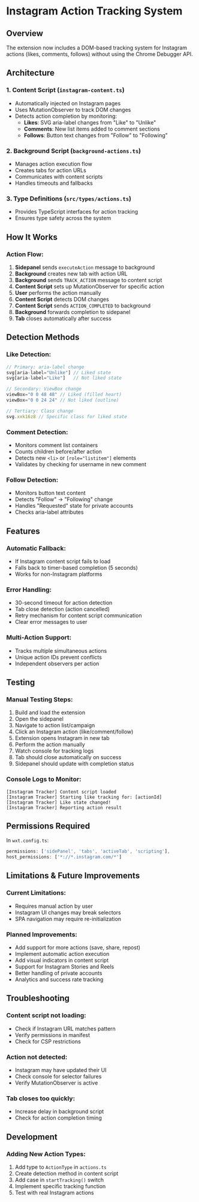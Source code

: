 # Instagram Action Tracking System

## Overview
The extension now includes a DOM-based tracking system for Instagram actions (likes, comments, follows) without using the Chrome Debugger API.

## Architecture

### 1. **Content Script** (`instagram-content.ts`)
- Automatically injected on Instagram pages
- Uses MutationObserver to track DOM changes
- Detects action completion by monitoring:
  - **Likes**: SVG aria-label changes from "Like" to "Unlike"
  - **Comments**: New list items added to comment sections
  - **Follows**: Button text changes from "Follow" to "Following"

### 2. **Background Script** (`background-actions.ts`)
- Manages action execution flow
- Creates tabs for action URLs
- Communicates with content scripts
- Handles timeouts and fallbacks

### 3. **Type Definitions** (`src/types/actions.ts`)
- Provides TypeScript interfaces for action tracking
- Ensures type safety across the system

## How It Works

### Action Flow:
1. **Sidepanel** sends `executeAction` message to background
2. **Background** creates new tab with action URL
3. **Background** sends `TRACK_ACTION` message to content script
4. **Content Script** sets up MutationObserver for specific action
5. **User** performs the action manually
6. **Content Script** detects DOM changes
7. **Content Script** sends `ACTION_COMPLETED` to background
8. **Background** forwards completion to sidepanel
9. **Tab** closes automatically after success

## Detection Methods

### Like Detection:
```javascript
// Primary: aria-label change
svg[aria-label="Unlike"] // Liked state
svg[aria-label="Like"]   // Not liked state

// Secondary: ViewBox change
viewBox="0 0 48 48" // Liked (filled heart)
viewBox="0 0 24 24" // Not liked (outline)

// Tertiary: Class change
svg.xxk16z8 // Specific class for liked state
```

### Comment Detection:
- Monitors comment list containers
- Counts children before/after action
- Detects new `<li>` or `[role="listitem"]` elements
- Validates by checking for username in new comment

### Follow Detection:
- Monitors button text content
- Detects "Follow" → "Following" change
- Handles "Requested" state for private accounts
- Checks aria-label attributes

## Features

### Automatic Fallback:
- If Instagram content script fails to load
- Falls back to timer-based completion (5 seconds)
- Works for non-Instagram platforms

### Error Handling:
- 30-second timeout for action detection
- Tab close detection (action cancelled)
- Retry mechanism for content script communication
- Clear error messages to user

### Multi-Action Support:
- Tracks multiple simultaneous actions
- Unique action IDs prevent conflicts
- Independent observers per action

## Testing

### Manual Testing Steps:
1. Build and load the extension
2. Open the sidepanel
3. Navigate to action list/campaign
4. Click an Instagram action (like/comment/follow)
5. Extension opens Instagram in new tab
6. Perform the action manually
7. Watch console for tracking logs
8. Tab should close automatically on success
9. Sidepanel should update with completion status

### Console Logs to Monitor:
```
[Instagram Tracker] Content script loaded
[Instagram Tracker] Starting like tracking for: [actionId]
[Instagram Tracker] Like state changed!
[Instagram Tracker] Reporting action result
```

## Permissions Required

In `wxt.config.ts`:
```typescript
permissions: ['sidePanel', 'tabs', 'activeTab', 'scripting'],
host_permissions: ['*://*.instagram.com/*']
```

## Limitations & Future Improvements

### Current Limitations:
- Requires manual action by user
- Instagram UI changes may break selectors
- SPA navigation may require re-initialization

### Planned Improvements:
- Add support for more actions (save, share, repost)
- Implement automatic action execution
- Add visual indicators in content script
- Support for Instagram Stories and Reels
- Better handling of private accounts
- Analytics and success rate tracking

## Troubleshooting

### Content script not loading:
- Check if Instagram URL matches pattern
- Verify permissions in manifest
- Check for CSP restrictions

### Action not detected:
- Instagram may have updated their UI
- Check console for selector failures
- Verify MutationObserver is active

### Tab closes too quickly:
- Increase delay in background script
- Check for action completion timing

## Development

### Adding New Action Types:
1. Add type to `ActionType` in `actions.ts`
2. Create detection method in content script
3. Add case in `startTracking()` switch
4. Implement specific tracking function
5. Test with real Instagram actions